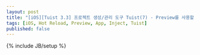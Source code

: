 ```yaml
---
layout: post
title: "[iOS][Tuist 3.3] 프로젝트 생성/관리 도구 Tuist(7) - Preview를 사용할 수 없다면 DemoApp과 Inject의 Hot Reload를 이용해서 빠른 개발하기"
tags: [iOS, Hot Reload, Preview, App, Inject, Tuist]
published: false
---
```

{% include JB/setup %}

